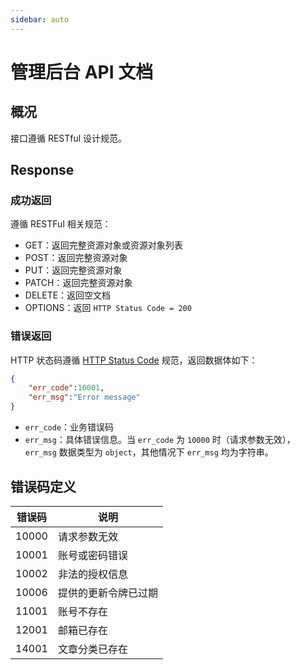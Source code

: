 ```yaml
---
sidebar: auto
---
```


# 管理后台 API 文档

## 概况

接口遵循 RESTful 设计规范。

## Response

### 成功返回

遵循 RESTFul 相关规范：

- GET：返回完整资源对象或资源对象列表
- POST：返回完整资源对象
- PUT：返回完整资源对象
- PATCH：返回完整资源对象
- DELETE：返回空文档
- OPTIONS：返回 `HTTP Status Code = 200`

### 错误返回

HTTP 状态码遵循 [HTTP Status Code](https://zh.wikipedia.org/wiki/HTTP%E7%8A%B6%E6%80%81%E7%A0%81) 规范，返回数据体如下：

```json
{
    "err_code":10001,
    "err_msg":"Error message"
}
```

- `err_code`：业务错误码
- `err_msg`：具体错误信息。当 `err_code` 为 `10000` 时（请求参数无效），`err_msg` 数据类型为 `object`，其他情况下 `err_msg` 均为字符串。 

## 错误码定义

| 错误码 | 说明 |
| ---- | ---- |
| 10000 | 请求参数无效 |
| 10001 | 账号或密码错误 |
| 10002 | 非法的授权信息 |
| 10006 | 提供的更新令牌已过期 |
| 11001 | 账号不存在 |
| 12001 | 邮箱已存在 |
| 14001 | 文章分类已存在 |